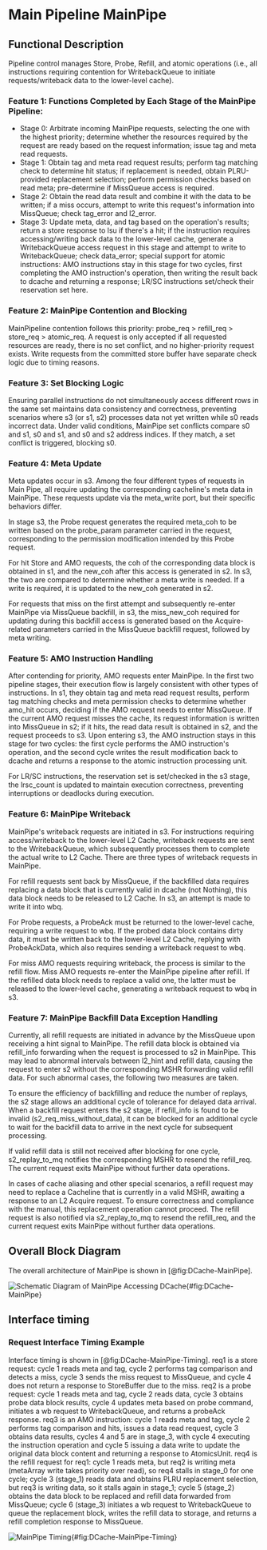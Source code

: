 # Main Pipeline MainPipe

## Functional Description

Pipeline control manages Store, Probe, Refill, and atomic operations (i.e., all
instructions requiring contention for WritebackQueue to initiate
requests/writeback data to the lower-level cache).

### Feature 1: Functions Completed by Each Stage of the MainPipe Pipeline:

  * Stage 0: Arbitrate incoming MainPipe requests, selecting the one with the
    highest priority; determine whether the resources required by the request
    are ready based on the request information; issue tag and meta read
    requests.
  * Stage 1: Obtain tag and meta read request results; perform tag matching
    check to determine hit status; if replacement is needed, obtain
    PLRU-provided replacement selection; perform permission checks based on read
    meta; pre-determine if MissQueue access is required.
  * Stage 2: Obtain the read data result and combine it with the data to be
    written; if a miss occurs, attempt to write this request's information into
    MissQueue; check tag_error and l2_error.
  * Stage 3: Update meta, data, and tag based on the operation's results; return
    a store response to lsu if there's a hit; if the instruction requires
    accessing/writing back data to the lower-level cache, generate a
    WritebackQueue access request in this stage and attempt to write to
    WritebackQueue; check data_error; special support for atomic instructions:
    AMO instructions stay in this stage for two cycles, first completing the AMO
    instruction's operation, then writing the result back to dcache and
    returning a response; LR/SC instructions set/check their reservation set
    here.

### Feature 2: MainPipe Contention and Blocking

MainPipeline contention follows this priority: probe_req > refill_req >
store_req > atomic_req. A request is only accepted if all requested resources
are ready, there is no set conflict, and no higher-priority request exists.
Write requests from the committed store buffer have separate check logic due to
timing reasons.

### Feature 3: Set Blocking Logic

Ensuring parallel instructions do not simultaneously access different rows in
the same set maintains data consistency and correctness, preventing scenarios
where s3 (or s1, s2) processes data not yet written while s0 reads incorrect
data. Under valid conditions, MainPipe set conflicts compare s0 and s1, s0 and
s1, and s0 and s2 address indices. If they match, a set conflict is triggered,
blocking s0.

### Feature 4: Meta Update

Meta updates occur in s3. Among the four different types of requests in Main
Pipe, all require updating the corresponding cacheline's meta data in MainPipe.
These requests update via the meta_write port, but their specific behaviors
differ.

In stage s3, the Probe request generates the required meta_coh to be written
based on the probe_param parameter carried in the request, corresponding to the
permission modification intended by this Probe request.

For hit Store and AMO requests, the coh of the corresponding data block is
obtained in s1, and the new_coh after this access is generated in s2. In s3, the
two are compared to determine whether a meta write is needed. If a write is
required, it is updated to the new_coh generated in s2.

For requests that miss on the first attempt and subsequently re-enter MainPipe
via MissQueue backfill, in s3, the miss_new_coh required for updating during
this backfill access is generated based on the Acquire-related parameters
carried in the MissQueue backfill request, followed by meta writing.

### Feature 5: AMO Instruction Handling

After contending for priority, AMO requests enter MainPipe. In the first two
pipeline stages, their execution flow is largely consistent with other types of
instructions. In s1, they obtain tag and meta read request results, perform tag
matching checks and meta permission checks to determine whether amo_hit occurs,
deciding if the AMO request needs to enter MissQueue. If the current AMO request
misses the cache, its request information is written into MissQueue in s2; if it
hits, the read data result is obtained in s2, and the request proceeds to s3.
Upon entering s3, the AMO instruction stays in this stage for two cycles: the
first cycle performs the AMO instruction's operation, and the second cycle
writes the result modification back to dcache and returns a response to the
atomic instruction processing unit.

For LR/SC instructions, the reservation set is set/checked in the s3 stage, the
lrsc_count is updated to maintain execution correctness, preventing
interruptions or deadlocks during execution.

### Feature 6: MainPipe Writeback

MainPipe's writeback requests are initiated in s3. For instructions requiring
access/writeback to the lower-level L2 Cache, writeback requests are sent to the
WritebackQueue, which subsequently processes them to complete the actual write
to L2 Cache. There are three types of writeback requests in MainPipe.

For refill requests sent back by MissQueue, if the backfilled data requires
replacing a data block that is currently valid in dcache (not Nothing), this
data block needs to be released to L2 Cache. In s3, an attempt is made to write
it into wbq.

For Probe requests, a ProbeAck must be returned to the lower-level cache,
requiring a write request to wbq. If the probed data block contains dirty data,
it must be written back to the lower-level L2 Cache, replying with ProbeAckData,
which also requires sending a writeback request to wbq.

For miss AMO requests requiring writeback, the process is similar to the refill
flow. Miss AMO requests re-enter the MainPipe pipeline after refill. If the
refilled data block needs to replace a valid one, the latter must be released to
the lower-level cache, generating a writeback request to wbq in s3.

### Feature 7: MainPipe Backfill Data Exception Handling

Currently, all refill requests are initiated in advance by the MissQueue upon
receiving a hint signal to MainPipe. The refill data block is obtained via
refill_info forwarding when the request is processed to s2 in MainPipe. This may
lead to abnormal intervals between l2_hint and refill data, causing the request
to enter s2 without the corresponding MSHR forwarding valid refill data. For
such abnormal cases, the following two measures are taken.

To ensure the efficiency of backfilling and reduce the number of replays, the s2
stage allows an additional cycle of tolerance for delayed data arrival. When a
backfill request enters the s2 stage, if refill_info is found to be invalid
(s2_req_miss_without_data), it can be blocked for an additional cycle to wait
for the backfill data to arrive in the next cycle for subsequent processing.

If valid refill data is still not received after blocking for one cycle,
s2_replay_to_mq notifies the corresponding MSHR to resend the refill_req. The
current request exits MainPipe without further data operations.

In cases of cache aliasing and other special scenarios, a refill request may
need to replace a Cacheline that is currently in a valid MSHR, awaiting a
response to an L2 Acquire request. To ensure correctness and compliance with the
manual, this replacement operation cannot proceed. The refill request is also
notified via s2_replay_to_mq to resend the refill_req, and the current request
exits MainPipe without further data operations.

## Overall Block Diagram

The overall architecture of MainPipe is shown in [@fig:DCache-MainPipe].

![Schematic Diagram of MainPipe Accessing
DCache](./figure/DCache-MainPipe.svg){#fig:DCache-MainPipe}

## Interface timing

### Request Interface Timing Example

Interface timing is shown in [@fig:DCache-MainPipe-Timing]. req1 is a store
request: cycle 1 reads meta and tag, cycle 2 performs tag comparison and detects
a miss, cycle 3 sends the miss request to MissQueue, and cycle 4 does not return
a response to StoreBuffer due to the miss. req2 is a probe request: cycle 1
reads meta and tag, cycle 2 reads data, cycle 3 obtains probe data block
results, cycle 4 updates meta based on probe command, initiates a wb request to
WritebackQueue, and returns a probeAck response. req3 is an AMO instruction:
cycle 1 reads meta and tag, cycle 2 performs tag comparison and hits, issues a
data read request, cycle 3 obtains data results, cycles 4 and 5 are in stage_3,
with cycle 4 executing the instruction operation and cycle 5 issuing a data
write to update the original data block content and returning a response to
AtomicsUnit. req4 is the refill request for req1: cycle 1 reads meta, but req2
is writing meta (metaArray write takes priority over read), so req4 stalls in
stage_0 for one cycle; cycle 3 (stage_1) reads data and obtains PLRU replacement
selection, but req3 is writing data, so it stalls again in stage_1; cycle 5
(stage_2) obtains the data block to be replaced and refill data forwarded from
MissQueue; cycle 6 (stage_3) initiates a wb request to WritebackQueue to queue
the replacement block, writes the refill data to storage, and returns a refill
completion response to MissQueue.


![MainPipe
Timing](./figure/DCache-MainPipe-Timing.svg){#fig:DCache-MainPipe-Timing}
